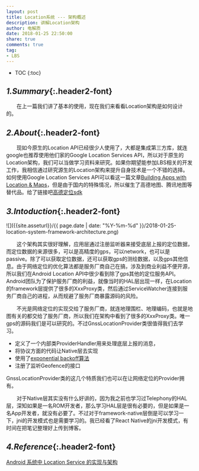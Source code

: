 ```yaml
---
layout: post
title: Location系统 --- 架构概述
description: 讲解Location架构
author: 电解质
date: 2018-01-25 22:50:00
share: true
comments: true
tag:
- LBS
---
```

* TOC
{:toc}
## *1.Summary*{:.header2-font}
&emsp;&emsp;在上一篇我们讲了基本的使用，现在我们来看看Location架构是如何设计的。

## *2.About*{:.header2-font}
&emsp;&emsp;现如今原生的Location API已经很少人使用了，大都是集成第三方库，就连google也推荐使用他们家的Google Location Services API，所以对于原生的Location架构，我们可以当做学习资料来研究。如果你期望能参加LBS相关的开发工作，我相信通过研究源生的Location架构来提升自身技术是一个不错的选择。如何使用Google Location Services API可以看这一篇文章[Building Apps with Location & Maps](https://developer.android.com/training/building-location.html)，但是由于国内的特殊情况，所以催生了高德地图、腾讯地图等替代品。给了链接吧[高德定位sdk](http://lbs.amap.com/api/android-location-sdk/locationsummary)

## *3.Intoduction*{:.header2-font}

![]({{site.asseturl}}/{{ page.date | date: "%Y-%m-%d" }}/2018-01-25-location-system-framework-architecture.png)

&emsp;&emsp;这个架构其实很好理解，应用层通过注册监听器来接受底层上报的定位数据，而定位数据的来源很多，可以是高精度的gps，可以network，也可以是passive。除了可以获取定位数据，还可以获取gps的测绘数据，以及gps其他信息。由于网络定位的优化算法都是服务厂商自己在搞，涉及到商业利益不便开源，所以我们在Android Location API中很少看到除了gps其他的定位服务API。Android团队为了保护服务厂商的利益，就像当时的HAL层出现一样，在Location的framework层提供了很多的XxxProxy类，然后通过ServiceWatcher连接到服务厂商自己的进程，从而规避了服务厂商暴露源码的风险。

&emsp;&emsp;不光是网络定位的实现交给了服务厂商，就连地理围栏、地理编码，也就是地图有关的都交给了服务厂商，所以我们在架构中看到了很多的XxxProxy类。唯一gps的源码我们是可以研究的。不过GnssLocationProvider类很值得我们去学习。

- 定义了一个内部类ProviderHandler用来处理底层上报的消息，
- 将协议方面的代码让Native层去实现
- 使用了[exponential backoff算法](https://en.wikipedia.org/wiki/Exponential_backoff)
- 注册了监听Geofence的接口

GnssLocationProvider类的这几个特质我们也可以在让网络定位的Provider拥有。

&emsp;&emsp;对于Native层其实没有什么好讲的，因为我之前也学习过Telephony的HAL层，深知如果是一名ROM开发者，那么学习HAL层是很有必要的，但是如果是一名App开发者，就没有必要了。不过对于framework-native层倒是可以学习一下，jni的开发模式也是需要学习的。我已经看了React Native的jni开发模式，有时间在把笔记整理好上传到博客。


## *4.Reference*{:.header2-font}
[Android 系统中 Location Service 的实现与架构](https://www.ibm.com/developerworks/cn/opensource/os-cn-android-location/)